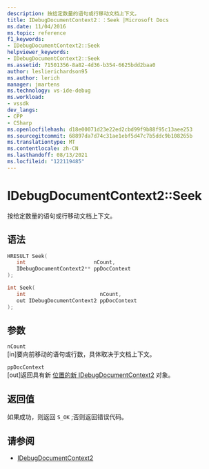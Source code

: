 ```yaml
---
description: 按给定数量的语句或行移动文档上下文。
title: IDebugDocumentContext2：：Seek |Microsoft Docs
ms.date: 11/04/2016
ms.topic: reference
f1_keywords:
- IDebugDocumentContext2::Seek
helpviewer_keywords:
- IDebugDocumentContext2::Seek
ms.assetid: 71501356-8a82-4d36-b354-6625bdd2baa0
author: leslierichardson95
ms.author: lerich
manager: jmartens
ms.technology: vs-ide-debug
ms.workload:
- vssdk
dev_langs:
- CPP
- CSharp
ms.openlocfilehash: d18e00071d23e22ed2cbd99f9b88f95c13aee253
ms.sourcegitcommit: 68897da7d74c31ae1ebf5d47c7b5ddc9b108265b
ms.translationtype: MT
ms.contentlocale: zh-CN
ms.lasthandoff: 08/13/2021
ms.locfileid: "122119485"
---
```

# <a name="idebugdocumentcontext2seek"></a>IDebugDocumentContext2::Seek
按给定数量的语句或行移动文档上下文。

## <a name="syntax"></a>语法

```cpp
HRESULT Seek( 
   int                      nCount,
   IDebugDocumentContext2** ppDocContext
);
```

```cpp
int Seek( 
   int                        nCount,
   out IDebugDocumentContext2 ppDocContext
);
```

## <a name="parameters"></a>参数
`nCount`\
[in]要向前移动的语句或行数，具体取决于文档上下文。

`ppDocContext`\
[out]返回具有新 [位置的新 IDebugDocumentContext2](../../../extensibility/debugger/reference/idebugdocumentcontext2.md) 对象。

## <a name="return-value"></a>返回值
 如果成功，则返回 `S_OK` ;否则返回错误代码。

## <a name="see-also"></a>请参阅
- [IDebugDocumentContext2](../../../extensibility/debugger/reference/idebugdocumentcontext2.md)
